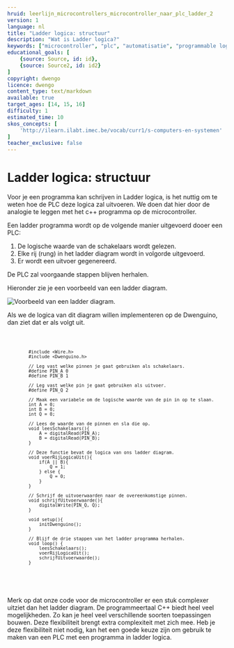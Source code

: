 ```yaml
---
hruid: leerlijn_microcontrollers_microcontroller_naar_plc_ladder_2
version: 1
language: nl
title: "Ladder logica: structuur"
description: "Wat is Ladder logica?"
keywords: ["microcontroller", "plc", "automatisatie", "programmable logic controller", "µC", "ladder"]
educational_goals: [
    {source: Source, id: id}, 
    {source: Source2, id: id2}
]
copyright: dwengo
licence: dwengo
content_type: text/markdown
available: true
target_ages: [14, 15, 16]
difficulty: 1
estimated_time: 10
skos_concepts: [
    'http://ilearn.ilabt.imec.be/vocab/curr1/s-computers-en-systemen'
]
teacher_exclusive: false
---
```


# Ladder logica: structuur

Voor je een programma kan schrijven in Ladder logica, is het nuttig om te weten hoe de PLC deze logica zal uitvoeren. We doen dat hier door de analogie te leggen met het c++ programma op de microcontroller.

Een ladder programma wordt op de volgende manier uitgevoerd dooer een PLC:
1. De logische waarde van de schakelaars wordt gelezen.
2. Elke rij (rung) in het ladder diagram wordt in volgorde uitgevoerd.
3. Er wordt een uitvoer gegenereerd.

De PLC zal voorgaande stappen blijven herhalen.

Hieronder zie je een voorbeeld van een ladder diagram.

![Voorbeeld van een ladder diagram.](images/sample.png "Voorbeeld van een ladder diagram.")

Als we de logica van dit diagram willen implementeren op de Dwenguino, dan ziet dat er als volgt uit.

<div class="dwengo-content dwengo-code-simulator">
    <pre>
<code class="language-cpp" data-filename="filename.cpp">

            #include <Wire.h>
            #include <Dwenguino.h>

            // Leg vast welke pinnen je gaat gebruiken als schakelaars.
            #define PIN_A 0
            #define PIN_B 1

            // Leg vast welke pin je gaat gebruiken als uitvoer.
            #define PIN_Q 2

            // Maak een variabele om de logische waarde van de pin in op te slaan.
            int A = 0;
            int B = 0;
            int Q = 0;

            // Lees de waarde van de pinnen en sla die op.
            void leesSchakelaars(){
                A = digitalRead(PIN_A);
                B = digitalRead(PIN_B);
            }

            // Deze functie bevat de logica van ons ladder diagram.
            void voerRijLogicaUit(){
                if(A || B){
                    Q = 1;
                } else {
                    Q = 0;
                }
            }

            // Schrijf de uitvoerwaarden naar de overeenkomstige pinnen.
            void schrijfUitvoerwaarde(){
                digitalWrite(PIN_Q, Q);
            }

            void setup(){
                initDwenguino();
            }

            // Blijf de drie stappen van het ladder programma herhalen.
            void loop() {
                leesSchakelaars();
                voerRijLogicaUit();
                schrijfUitvoerwaarde();
            }

</code>
    </pre>
</div>

Merk op dat onze code voor de microcontroller er een stuk complexer uitziet dan het ladder diagram. De programmeertaal C++ biedt heel veel mogelijkheden. Zo kan je heel veel verschillende soorten toepassingen bouwen. Deze flexibiliteit brengt extra complexiteit met zich mee. Heb je deze flexibiliteit niet nodig, kan het een goede keuze zijn om gebruik te maken van een PLC met een programma in ladder logica.